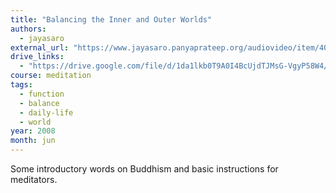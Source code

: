 ```yaml
---
title: "Balancing the Inner and Outer Worlds"
authors:
  - jayasaro
external_url: "https://www.jayasaro.panyaprateep.org/audiovideo/item/402"
drive_links:
  - "https://drive.google.com/file/d/1da1lkb0T9A0I4BcUjdTJMsG-VgyP58W4/view?usp=drivesdk"
course: meditation
tags:
  - function
  - balance
  - daily-life
  - world
year: 2008
month: jun
---
```


Some introductory words on Buddhism and basic instructions for meditators.


